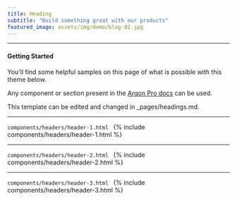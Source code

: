 ```yaml
---
title: Heading
subtitle: "Build something great with our products"
featured_image: assets/img/demo/blog-02.jpg
---
```


--- 
#### Getting Started
You'll find some helpful samples on this page of what is possible with this theme below. 

Any component or section present in the [Argon Pro docs](https://demos.creative-tim.com/argon-design-system-pro/docs/1.0/getting-started/overview.html) can be used.

This template can be edited and changed in _pages/headings.md.

---
```components/headers/header-1.html ```
{% include components/headers/header-1.html %}

---
```components/headers/header-2.html ```
{% include components/headers/header-2.html %}

---
```components/headers/header-3.html ```
{% include components/headers/header-3.html %}
